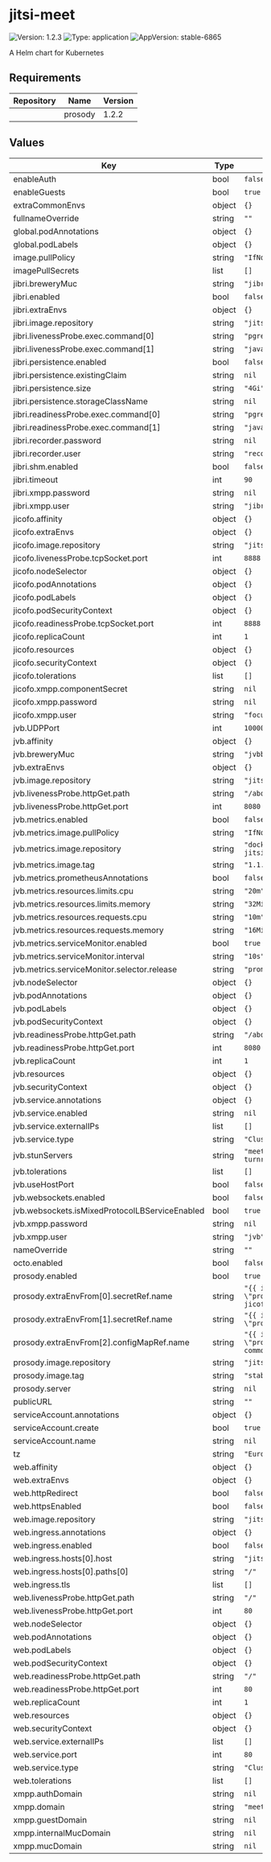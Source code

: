 
# jitsi-meet

![Version: 1.2.3](https://img.shields.io/badge/Version-1.2.3-informational?style=flat-square) ![Type: application](https://img.shields.io/badge/Type-application-informational?style=flat-square) ![AppVersion: stable-6865](https://img.shields.io/badge/AppVersion-stable--6865-informational?style=flat-square)

A Helm chart for Kubernetes

## Requirements

| Repository | Name | Version |
|------------|------|---------|
|  | prosody | 1.2.2 |

## Values

| Key | Type | Default | Description |
|-----|------|---------|-------------|
| enableAuth | bool | `false` |  |
| enableGuests | bool | `true` |  |
| extraCommonEnvs | object | `{}` |  |
| fullnameOverride | string | `""` |  |
| global.podAnnotations | object | `{}` |  |
| global.podLabels | object | `{}` |  |
| image.pullPolicy | string | `"IfNotPresent"` |  |
| imagePullSecrets | list | `[]` |  |
| jibri.breweryMuc | string | `"jibribrewery"` |  |
| jibri.enabled | bool | `false` |  |
| jibri.extraEnvs | object | `{}` |  |
| jibri.image.repository | string | `"jitsi/jibri"` |  |
| jibri.livenessProbe.exec.command[0] | string | `"pgrep"` |  |
| jibri.livenessProbe.exec.command[1] | string | `"java"` |  |
| jibri.persistence.enabled | bool | `false` |  |
| jibri.persistence.existingClaim | string | `nil` |  |
| jibri.persistence.size | string | `"4Gi"` |  |
| jibri.persistence.storageClassName | string | `nil` |  |
| jibri.readinessProbe.exec.command[0] | string | `"pgrep"` |  |
| jibri.readinessProbe.exec.command[1] | string | `"java"` |  |
| jibri.recorder.password | string | `nil` |  |
| jibri.recorder.user | string | `"recorder"` |  |
| jibri.shm.enabled | bool | `false` |  |
| jibri.timeout | int | `90` |  |
| jibri.xmpp.password | string | `nil` |  |
| jibri.xmpp.user | string | `"jibri"` |  |
| jicofo.affinity | object | `{}` |  |
| jicofo.extraEnvs | object | `{}` |  |
| jicofo.image.repository | string | `"jitsi/jicofo"` |  |
| jicofo.livenessProbe.tcpSocket.port | int | `8888` |  |
| jicofo.nodeSelector | object | `{}` |  |
| jicofo.podAnnotations | object | `{}` |  |
| jicofo.podLabels | object | `{}` |  |
| jicofo.podSecurityContext | object | `{}` |  |
| jicofo.readinessProbe.tcpSocket.port | int | `8888` |  |
| jicofo.replicaCount | int | `1` |  |
| jicofo.resources | object | `{}` |  |
| jicofo.securityContext | object | `{}` |  |
| jicofo.tolerations | list | `[]` |  |
| jicofo.xmpp.componentSecret | string | `nil` |  |
| jicofo.xmpp.password | string | `nil` |  |
| jicofo.xmpp.user | string | `"focus"` |  |
| jvb.UDPPort | int | `10000` |  |
| jvb.affinity | object | `{}` |  |
| jvb.breweryMuc | string | `"jvbbrewery"` |  |
| jvb.extraEnvs | object | `{}` |  |
| jvb.image.repository | string | `"jitsi/jvb"` |  |
| jvb.livenessProbe.httpGet.path | string | `"/about/health"` |  |
| jvb.livenessProbe.httpGet.port | int | `8080` |  |
| jvb.metrics.enabled | bool | `false` |  |
| jvb.metrics.image.pullPolicy | string | `"IfNotPresent"` |  |
| jvb.metrics.image.repository | string | `"docker.io/systemli/prometheus-jitsi-meet-exporter"` |  |
| jvb.metrics.image.tag | string | `"1.1.9"` |  |
| jvb.metrics.prometheusAnnotations | bool | `false` |  |
| jvb.metrics.resources.limits.cpu | string | `"20m"` |  |
| jvb.metrics.resources.limits.memory | string | `"32Mi"` |  |
| jvb.metrics.resources.requests.cpu | string | `"10m"` |  |
| jvb.metrics.resources.requests.memory | string | `"16Mi"` |  |
| jvb.metrics.serviceMonitor.enabled | bool | `true` |  |
| jvb.metrics.serviceMonitor.interval | string | `"10s"` |  |
| jvb.metrics.serviceMonitor.selector.release | string | `"prometheus-operator"` |  |
| jvb.nodeSelector | object | `{}` |  |
| jvb.podAnnotations | object | `{}` |  |
| jvb.podLabels | object | `{}` |  |
| jvb.podSecurityContext | object | `{}` |  |
| jvb.readinessProbe.httpGet.path | string | `"/about/health"` |  |
| jvb.readinessProbe.httpGet.port | int | `8080` |  |
| jvb.replicaCount | int | `1` |  |
| jvb.resources | object | `{}` |  |
| jvb.securityContext | object | `{}` |  |
| jvb.service.annotations | object | `{}` |  |
| jvb.service.enabled | string | `nil` |  |
| jvb.service.externalIPs | list | `[]` |  |
| jvb.service.type | string | `"ClusterIP"` |  |
| jvb.stunServers | string | `"meet-jit-si-turnrelay.jitsi.net:443"` |  |
| jvb.tolerations | list | `[]` |  |
| jvb.useHostPort | bool | `false` |  |
| jvb.websockets.enabled | bool | `false` |  |
| jvb.websockets.isMixedProtocolLBServiceEnabled | bool | `true` |  |
| jvb.xmpp.password | string | `nil` |  |
| jvb.xmpp.user | string | `"jvb"` |  |
| nameOverride | string | `""` |  |
| octo.enabled | bool | `false` |  |
| prosody.enabled | bool | `true` |  |
| prosody.extraEnvFrom[0].secretRef.name | string | `"{{ include \"prosody.fullname\" . }}-jicofo"` |  |
| prosody.extraEnvFrom[1].secretRef.name | string | `"{{ include \"prosody.fullname\" . }}-jvb"` |  |
| prosody.extraEnvFrom[2].configMapRef.name | string | `"{{ include \"prosody.fullname\" . }}-common"` |  |
| prosody.image.repository | string | `"jitsi/prosody"` |  |
| prosody.image.tag | string | `"stable-6865"` |  |
| prosody.server | string | `nil` |  |
| publicURL | string | `""` |  |
| serviceAccount.annotations | object | `{}` |  |
| serviceAccount.create | bool | `true` |  |
| serviceAccount.name | string | `nil` |  |
| tz | string | `"Europe/Amsterdam"` |  |
| web.affinity | object | `{}` |  |
| web.extraEnvs | object | `{}` |  |
| web.httpRedirect | bool | `false` |  |
| web.httpsEnabled | bool | `false` |  |
| web.image.repository | string | `"jitsi/web"` |  |
| web.ingress.annotations | object | `{}` |  |
| web.ingress.enabled | bool | `false` |  |
| web.ingress.hosts[0].host | string | `"jitsi.local"` |  |
| web.ingress.hosts[0].paths[0] | string | `"/"` |  |
| web.ingress.tls | list | `[]` |  |
| web.livenessProbe.httpGet.path | string | `"/"` |  |
| web.livenessProbe.httpGet.port | int | `80` |  |
| web.nodeSelector | object | `{}` |  |
| web.podAnnotations | object | `{}` |  |
| web.podLabels | object | `{}` |  |
| web.podSecurityContext | object | `{}` |  |
| web.readinessProbe.httpGet.path | string | `"/"` |  |
| web.readinessProbe.httpGet.port | int | `80` |  |
| web.replicaCount | int | `1` |  |
| web.resources | object | `{}` |  |
| web.securityContext | object | `{}` |  |
| web.service.externalIPs | list | `[]` |  |
| web.service.port | int | `80` |  |
| web.service.type | string | `"ClusterIP"` |  |
| web.tolerations | list | `[]` |  |
| xmpp.authDomain | string | `nil` |  |
| xmpp.domain | string | `"meet.jitsi"` |  |
| xmpp.guestDomain | string | `nil` |  |
| xmpp.internalMucDomain | string | `nil` |  |
| xmpp.mucDomain | string | `nil` |  |

